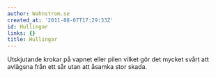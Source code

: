 ```yaml
---
author: Wahnstrom.se
created_at: '2011-08-07T17:29:33Z'
id: Hullingar
links: {}
title: Hullingar
---
```


Utskjutande krokar på vapnet eller pilen vilket gör det mycket svårt att avlägsna från ett sår utan
att åsamka stor skada.